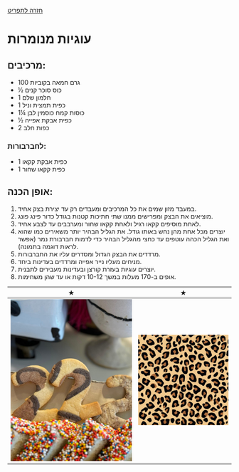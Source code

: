 [חזרה לתפריט](../index.MD)

# עוגיות מנומרות

## מרכיבים:
- 100 גרם חמאה בקוביות
- ½ כוס סוכר קנים
- 1 חלמון שלם
- 1 כפית תמצית וניל
- 1¼ כוסות קמח כוסמין לבן
- ½ כפית אבקת אפייה
- 2 כפות חלב

### לחברבורות:
- 1 כפית אבקת קקאו
- 1 כפית קקאו שחור

## אופן הכנה:
1. במעבד מזון שמים את כל המרכיבים ומעבדים רק עד יצירת בצק אחיד.
2. מוציאים את הבצק ומפרישים ממנו שתי חתיכות קטנות בגודל כדור פינג פונג.
3. לאחת מוסיפים קקאו רגיל ולאחת קקאו שחור ומערבבים עד לצבע אחיד.
4. יוצרים מכל אחת מהן נחש באותו גודל. את הגליל הבהיר יותר משאירים כמו שהוא ואת הגליל הכהה עוטפים עד כחצי מהגליל הבהיר כדי לדמות חברבורת נמר (אפשר לראות דוגמה בתמונה).
5. מרדדים את הבצק הגדול ומסדרים עליו את החברבורות.
6. מניחים מעליו נייר אפייה ומרדדים בעדינות ביחד.
7. יוצרים עוגיות בעזרת קורצן ובעדינות מעבירים לתבנית.
8. אופים ב-170 מעלות במשך 10-12 דקות או עד שהן משחימות.

 ★ | ★ 
:--:|:--:
![Happy birthday!](../images/leopardcookie.jpeg) | ![Choclate cake2](../images/print.jpg)
